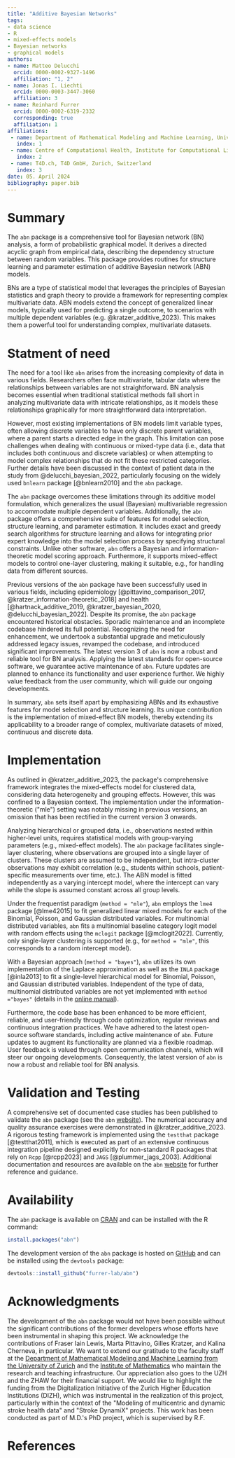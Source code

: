 ```yaml
---
title: "Additive Bayesian Networks"
tags:
- data science
- R
- mixed-effects models
- Bayesian networks
- graphical models
authors:
- name: Matteo Delucchi
  orcid: 0000-0002-9327-1496
  affiliation: "1, 2"
- name: Jonas I. Liechti
  orcid: 0000-0003-3447-3060
  affiliation: 3
- name: Reinhard Furrer
  orcid: 0000-0002-6319-2332
  corresponding: true
  affiliation: 1
affiliations:
 - name: Department of Mathematical Modeling and Machine Learning, University of Zurich, Zürich, Switzerland
   index: 1
 - name: Centre of Computational Health, Institute for Computational Life Sciences, Zurich University of Applied Sciences (ZHAW), Wädenswil, Switzerland
   index: 2
 - name: T4D.ch, T4D GmbH, Zurich, Switzerland
   index: 3
date: 05. April 2024
bibliography: paper.bib
---
```


# Summary
The `abn` package is a comprehensive tool for Bayesian network (BN) analysis, a form of probabilistic graphical model. 
It derives a directed acyclic graph from empirical data, describing the dependency structure between random variables. 
This package provides routines for structure learning and parameter estimation of additive Bayesian network (ABN) models.

BNs are a type of statistical model that leverages the principles of Bayesian statistics and graph theory to provide a framework for representing complex multivariate data. 
ABN models extend the concept of generalized linear models, typically used for predicting a single outcome, to scenarios with multiple dependent variables (e.g. @kratzer_additive_2023).
This makes them a powerful tool for understanding complex, multivariate datasets.

# Statment of need
The need for a tool like `abn` arises from the increasing complexity of data in various fields. 
Researchers often face multivariate, tabular data where the relationships between variables are not straightforward. 
BN analysis becomes essential when traditional statistical methods fall short in analyzing multivariate data with intricate relationships, as it models these relationships graphically for more straightforward data interpretation.

However, most existing implementations of BN models limit variable types, often allowing discrete variables to have only discrete parent variables, where a parent starts a directed edge in the graph.
This limitation can pose challenges when dealing with continuous or mixed-type data (i.e., data that includes both continuous and discrete variables) or when attempting to model complex relationships that do not fit these restricted categories.
Further details have been discussed in the context of patient data in the study from @delucchi_bayesian_2022, particularly focusing on the widely used `bnlearn` package [@bnlearn2010] and the `abn` package.

The `abn` package overcomes these limitations through its additive model formulation, which generalizes the usual (Bayesian) multivariable regression to accommodate multiple dependent variables.
Additionally, the `abn` package offers a comprehensive suite of features for model selection, structure learning, and parameter estimation.
It includes exact and greedy search algorithms for structure learning and allows for integrating prior expert knowledge into the model selection process by specifying structural constraints.
Unlike other software, `abn` offers a Bayesian and information-theoretic model scoring approach.
Furthermore, it supports mixed-effect models to control one-layer clustering, making it suitable, e.g., for handling data from different sources.

Previous versions of the `abn` package have been successfully used in various fields, including epidemiology [@pittavino_comparison_2017, @kratzer_information-theoretic_2018] and health [@hartnack_additive_2019, @kratzer_bayesian_2020, @delucchi_bayesian_2022].
Despite its promise, the `abn` package encountered historical obstacles.
Sporadic maintenance and an incomplete codebase hindered its full potential. 
Recognizing the need for enhancement, we undertook a substantial upgrade and meticulously addressed legacy issues, revamped the codebase, and introduced significant improvements. 
The latest version 3 of `abn` is now a robust and reliable tool for BN analysis.
Applying the latest standards for open-source software, we guarantee active maintenance of `abn`. 
Future updates are planned to enhance its functionality and user experience further. 
We highly value feedback from the user community, which will guide our ongoing developments.

In summary, `abn` sets itself apart by emphasizing ABNs and its exhaustive features for model selection and structure learning. 
Its unique contribution is the implementation of mixed-effect BN models, thereby extending its applicability to a broader range of complex, multivariate datasets of mixed, continuous and discrete data.

# Implementation
As outlined in @kratzer_additive_2023, the package's comprehensive framework integrates the mixed-effects model for clustered data, considering data heterogeneity and grouping effects.
However, this was confined to a Bayesian context. 
The implementation under the information-theoretic ("mle") setting was notably missing in previous versions, an omission that has been rectified in the current version 3 onwards.

Analyzing hierarchical or grouped data, i.e., observations nested within higher-level units, requires statistical models with group-varying parameters (e.g., mixed-effect models). 
The `abn` package facilitates single-layer clustering, where observations are grouped into a single layer of clusters. 
These clusters are assumed to be independent, but intra-cluster observations may exhibit correlation (e.g., students within schools, patient-specific measurements over time, etc.). 
The ABN model is fitted independently as a varying intercept model, where the intercept can vary while the slope is assumed constant across all group levels.

Under the frequentist paradigm (`method = "mle"`), `abn` employs the `lme4` package [@lme42015] to fit generalized linear mixed models for each of the Binomial, Poisson, and Gaussian distributed variables. 
For multinomial distributed variables, `abn` fits a multinomial baseline category logit model with random effects using the `mclogit` package [@mclogit2022]. 
Currently, only single-layer clustering is supported (e.g., for `method = "mle"`, this corresponds to a random intercept model).

With a Bayesian approach (`method = "bayes"`), `abn` utilizes its own implementation of the Laplace approximation as well as the `INLA` package [@inla2013] to fit a single-level hierarchical model for Binomial, Poisson, and Gaussian distributed variables. 
Independent of the type of data, multinomial distributed variables are not yet implemented with `method ="bayes"` (details in the [online manual](https://r-bayesian-networks.org/quick_start_example.html)).

Furthermore, the code base has been enhanced to be more efficient, reliable, and user-friendly through code optimization, regular reviews and continuous integration practices. 
We have adhered to the latest open-source software standards, including active maintenance of `abn`. 
Future updates to augment its functionality are planned via a flexible roadmap.
User feedback is valued through open communication channels, which will steer our ongoing developments. 
Consequently, the latest version of `abn` is now a robust and reliable tool for BN analysis.

# Validation and Testing
A comprehensive set of documented case studies has been published to validate the `abn` package (see the `abn` [website](https://r-bayesian-networks.org/)).
The numerical accuracy and quality assurance exercises were demonstrated in @kratzer_additive_2023.
A rigorous testing framework is implemented using the `testthat` package [@testthat2011], which is executed as part of an extensive continuous integration pipeline designed explicitly for non-standard R packages that rely on `Rcpp` [@rcpp2023] and `JAGS` [@plummer_jags_2003].
Additional documentation and resources are available on the `abn` [website](https://r-bayesian-networks.org/) for further reference and guidance.

# Availability

The `abn` package is available on [CRAN](https://cran.r-project.org/package=abn) and can be installed with the R command:

```r
install.packages("abn")
```

The development version of the `abn` package is hosted on [GitHub](https://github.com/furrer-lab/abn) and can be installed using the `devtools` package:

```r
devtools::install_github("furrer-lab/abn")
```

# Acknowledgments

The development of the `abn` package would not have been possible without the significant contributions of the former developers whose efforts have been instrumental in shaping this project. 
We acknowledge the contributions of Fraser Iain Lewis, Marta Pittavino, Gilles Kratzer, and Kalina Cherneva, in particular.
We want to extend our gratitude to the faculty staff at the [Department of Mathematical Modeling and Machine Learning from the University of Zurich](https://dm3l.uzh.ch/home) and the [Institute of Mathematics](https://www.math.uzh.ch/home) who maintain the research and teaching infrastructure.
Our appreciation also goes to the UZH and the ZHAW for their financial support. 
We would like to highlight the funding from the Digitalization Initiative of the Zurich Higher Education Institutions (DIZH), which was instrumental in the realization of this project, particularly within the context of the "Modeling of multicentric and dynamic stroke health data" and "Stroke DynamiX" projects.
This work has been conducted as part of M.D.'s PhD project, which is supervised by R.F.

# References

